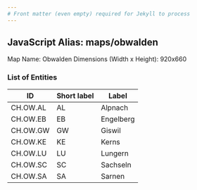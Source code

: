 ```yaml
---
# Front matter (even empty) required for Jekyll to process
---
```


## JavaScript Alias: maps/obwalden

Map Name: Obwalden
Dimensions (Width x Height): 920x660





### List of Entities

ID | Short label | Label
---|---|---|
CH.OW.AL|AL|Alpnach
CH.OW.EB|EB|Engelberg
CH.OW.GW|GW|Giswil
CH.OW.KE|KE|Kerns
CH.OW.LU|LU|Lungern
CH.OW.SC|SC|Sachseln
CH.OW.SA|SA|Sarnen

